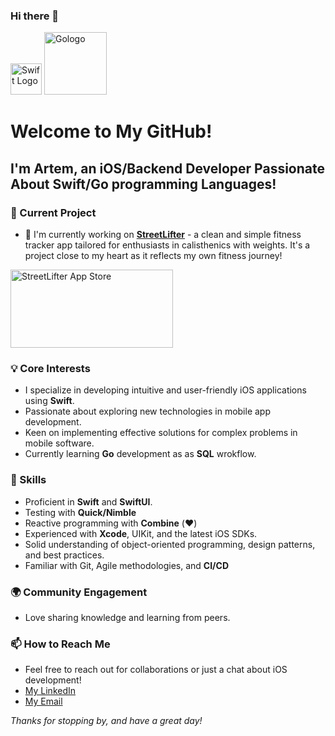 ### Hi there 👋
   <p>
    <img src="https://developer.apple.com/swift/images/swift-logo.svg" alt="Swift Logo" width="50"/>
   <img src="https://www.freedownloadlogo.com/logos/g/go-7.svg" alt="Gologo" width="100"/>
</p>


# Welcome to My GitHub!

## I'm Artem, an iOS/Backend Developer Passionate About Swift/Go programming Languages!

### 📱 Current Project
- 🔭 I'm currently working on [**StreetLifter**](https://github.com/sz-yinlong/StreetLifter) - a clean and simple fitness tracker app tailored for enthusiasts in calisthenics with weights. It's a project close to my heart as it reflects my own fitness journey!

[<img src="https://github.com/sz-yinlong/sz-yinlong/assets/120241674/d801f5d3-f5b7-4310-92d8-6fb404f92c20" width="260" height="125" alt="StreetLifter App Store">](https://apps.apple.com/ru/app/streetlifter/id6475625381)


### 💡 Core Interests
- I specialize in developing intuitive and user-friendly iOS applications using **Swift**.
- Passionate about exploring new technologies in mobile app development.
- Keen on implementing effective solutions for complex problems in mobile software.
- Currently learning **Go** development as as **SQL** wrokflow.

### 🚀 Skills
- Proficient in **Swift** and **SwiftUI**.
- Testing with **Quick/Nimble**
- Reactive programming with **Combine** (❤️)
- Experienced with **Xcode**, UIKit, and the latest iOS SDKs.
- Solid understanding of object-oriented programming, design patterns, and best practices.
- Familiar with Git, Agile methodologies, and **CI/CD**

### 🌍 Community Engagement
- Love sharing knowledge and learning from peers.

### 📫 How to Reach Me
- Feel free to reach out for collaborations or just a chat about iOS development!
- [My LinkedIn](https://www.linkedin.com/in/artem-bariev-ios/)
- [My Email](szyinlong@gmail.com)

_Thanks for stopping by, and have a great day!_

